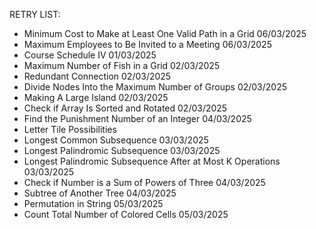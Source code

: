 RETRY LIST:

- Minimum Cost to Make at Least One Valid Path in a Grid 06/03/2025
- Maximum Employees to Be Invited to a Meeting 06/03/2025
- Course Schedule IV 01/03/2025
- Maximum Number of Fish in a Grid 02/03/2025
- Redundant Connection 02/03/2025
- Divide Nodes Into the Maximum Number of Groups 02/03/2025
- Making A Large Island 02/03/2025
- Check if Array Is Sorted and Rotated 02/03/2025
- Find the Punishment Number of an Integer 04/03/2025
- Letter Tile Possibilities
- Longest Common Subsequence 03/03/2025
- Longest Palindromic Subsequence 03/03/2025
- Longest Palindromic Subsequence After at Most K Operations 03/03/2025
- Check if Number is a Sum of Powers of Three 04/03/2025
- Subtree of Another Tree 04/03/2025
- Permutation in String 05/03/2025
- Count Total Number of Colored Cells 05/03/2025


